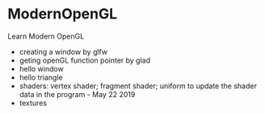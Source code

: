 # ModernOpenGL
Learn Modern OpenGL
* creating a window by glfw
* geting openGL function pointer by glad
* hello window
* hello triangle
* shaders: vertex shader; fragment shader; uniform to update the shader data in the program - May 22 2019
* textures
